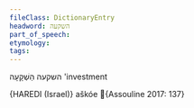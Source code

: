 ```yaml
---
fileClass: DictionaryEntry
headword: השקעה
part_of_speech: 
etymology: 
tags: 
---
```

השקעה
הַשְׁקָעָה
'investment

{HAREDI (Israel)}
aškóe {Assouline 2017: 137}